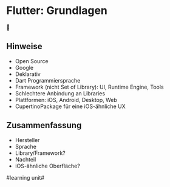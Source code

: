 # Flutter: Grundlagen
📱

## Hinweise
- Open Source
- Google
- Deklarativ
- Dart Programmiersprache
- Framework (nicht Set of Library): UI, Runtime Engine, Tools
- Schlechtere Anbindung an Libraries
- Plattformen: iOS, Android, Desktop, Web
- CupertinoPackage für eine iOS-ähnliche UX

## Zusammenfassung
- Hersteller
- Sprache
- Library/Framework?
- Nachteil
- iOS-ähnliche Oberfläche?


#learning unit#
